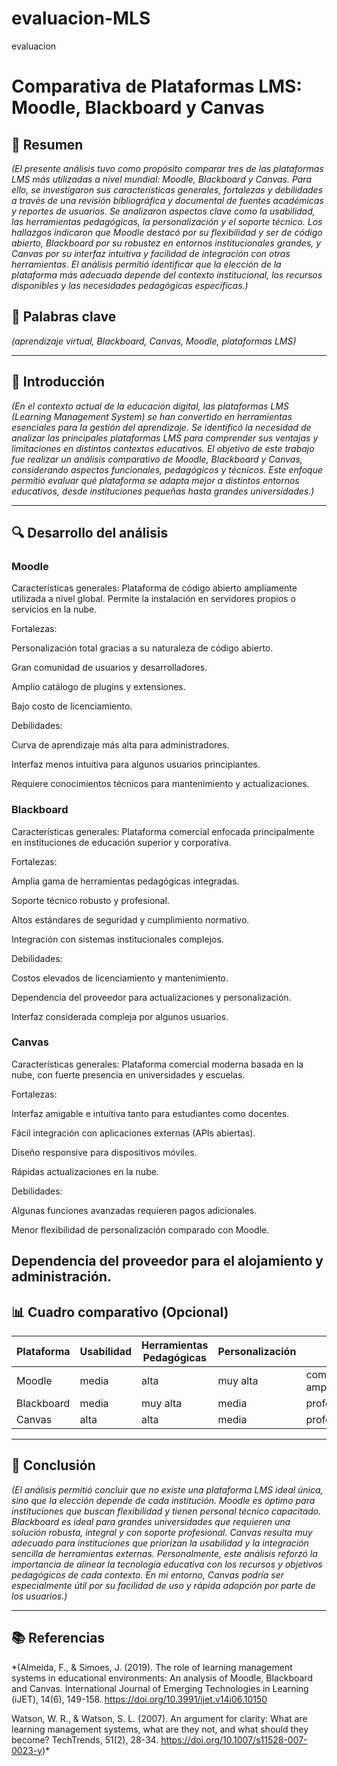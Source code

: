 # evaluacion-MLS
evaluacion
# Comparativa de Plataformas LMS: Moodle, Blackboard y Canvas

## 📝 Resumen
*(El presente análisis tuvo como propósito comparar tres de las plataformas LMS más utilizadas a nivel mundial: Moodle, Blackboard y Canvas. Para ello, se investigaron sus características generales, fortalezas y debilidades a través de una revisión bibliográfica y documental de fuentes académicas y reportes de usuarios. Se analizaron aspectos clave como la usabilidad, las herramientas pedagógicas, la personalización y el soporte técnico. Los hallazgos indicaron que Moodle destacó por su flexibilidad y ser de código abierto, Blackboard por su robustez en entornos institucionales grandes, y Canvas por su interfaz intuitiva y facilidad de integración con otras herramientas. El análisis permitió identificar que la elección de la plataforma más adecuada depende del contexto institucional, los recursos disponibles y las necesidades pedagógicas específicas.)*

## 🔑 Palabras clave
*(aprendizaje virtual, Blackboard, Canvas, Moodle, plataformas LMS)*

---

## 🎯 Introducción
*(En el contexto actual de la educación digital, las plataformas LMS (Learning Management System) se han convertido en herramientas esenciales para la gestión del aprendizaje. Se identificó la necesidad de analizar las principales plataformas LMS para comprender sus ventajas y limitaciones en distintos contextos educativos. El objetivo de este trabajo fue realizar un análisis comparativo de Moodle, Blackboard y Canvas, considerando aspectos funcionales, pedagógicos y técnicos. Este enfoque permitió evaluar qué plataforma se adapta mejor a distintos entornos educativos, desde instituciones pequeñas hasta grandes universidades.)*

---

## 🔍 Desarrollo del análisis

### Moodle
Características generales:
Plataforma de código abierto ampliamente utilizada a nivel global. Permite la instalación en servidores propios o servicios en la nube.

Fortalezas:

Personalización total gracias a su naturaleza de código abierto.

Gran comunidad de usuarios y desarrolladores.

Amplio catálogo de plugins y extensiones.

Bajo costo de licenciamiento.

Debilidades:

Curva de aprendizaje más alta para administradores.

Interfaz menos intuitiva para algunos usuarios principiantes.

Requiere conocimientos técnicos para mantenimiento y actualizaciones.

### Blackboard
Características generales:
Plataforma comercial enfocada principalmente en instituciones de educación superior y corporativa.

Fortalezas:

Amplia gama de herramientas pedagógicas integradas.

Soporte técnico robusto y profesional.

Altos estándares de seguridad y cumplimiento normativo.

Integración con sistemas institucionales complejos.

Debilidades:

Costos elevados de licenciamiento y mantenimiento.

Dependencia del proveedor para actualizaciones y personalización.

Interfaz considerada compleja por algunos usuarios.

### Canvas
Características generales:
Plataforma comercial moderna basada en la nube, con fuerte presencia en universidades y escuelas.

Fortalezas:

Interfaz amigable e intuitiva tanto para estudiantes como docentes.

Fácil integración con aplicaciones externas (APIs abiertas).

Diseño responsive para dispositivos móviles.

Rápidas actualizaciones en la nube.

Debilidades:

Algunas funciones avanzadas requieren pagos adicionales.

Menor flexibilidad de personalización comparado con Moodle.

Dependencia del proveedor para el alojamiento y administración.
---

## 📊 Cuadro comparativo (Opcional)

| Plataforma | Usabilidad | Herramientas Pedagógicas | Personalización  |  Soporte          |
|------------|------------|--------------------------|------------------|-------------------|
| Moodle     |  media     |       alta               |    muy alta      |  comunidad amplia |
| Blackboard |  media     |       muy alta           |    media         | profesional(pago) |
| Canvas     |  alta      |       alta               |    media         | profesional(pago) |

---

## 🧠 Conclusión
*(El análisis permitió concluir que no existe una plataforma LMS ideal única, sino que la elección depende de cada institución. Moodle es óptimo para instituciones que buscan flexibilidad y tienen personal técnico capacitado. Blackboard es ideal para grandes universidades que requieren una solución robusta, integral y con soporte profesional. Canvas resulta muy adecuado para instituciones que priorizan la usabilidad y la integración sencilla de herramientas externas. Personalmente, este análisis reforzó la importancia de alinear la tecnología educativa con los recursos y objetivos pedagógicos de cada contexto. En mi entorno, Canvas podría ser especialmente útil por su facilidad de uso y rápida adopción por parte de los usuarios.)*

---

## 📚 Referencias
*(Almeida, F., & Simoes, J. (2019). The role of learning management systems in educational environments: An analysis of Moodle, Blackboard and Canvas. International Journal of Emerging Technologies in Learning (iJET), 14(6), 149-158. https://doi.org/10.3991/ijet.v14i06.10150

Watson, W. R., & Watson, S. L. (2007). An argument for clarity: What are learning management systems, what are they not, and what should they become? TechTrends, 51(2), 28-34. https://doi.org/10.1007/s11528-007-0023-y)*

